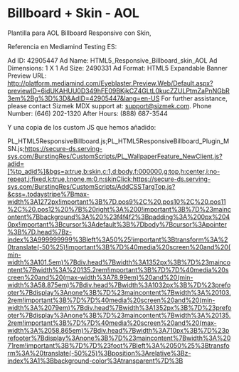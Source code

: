 # Billboard + Skin - AOL

Plantilla para  AOL Billboard Responsive con Skin, 

Referencia en Mediamind Testing ES:

Ad ID: 42905447
Ad Name: HTML5_Responsive_Billboard_skin_AOL
Ad Dimensions: 1 X 1
Ad Size: 2490331
Ad Format: HTML5 Expandable Banner
Preview URL: http://platform.mediamind.com/Eyeblaster.Preview.Web/Default.aspx?previewID=6idUKAHUU0D349hFE09BKjkCZ4GLtL0kucZZULPtmZaPnNGbR3em%2Bg%3D%3D&AdID=42905447&lang=en-US
For further assistance, please contact Sizmek MDX support at: support@sizmek.com.
Phone Number: (646) 202-1320
After Hours: (888) 687-3544


Y una copia de los custom JS que hemos añadido:



PL_HTML5ResponsiveBillboard.js;PL_HTML5ResponsiveBillboard_Plugin_MSN.js;https://secure-ds.serving-sys.com/BurstingRes/CustomScripts/PL_WallpaperFeature_NewClient.js?adid=[%tp_adid%]&bgs=a:true,b:skin,c:1,d:body,f:000000,g:top,h:center,i:no-repeat,j:fixed,k:true,l:none,m:0,n:skinClick;https://secure-ds.serving-sys.com/BurstingRes/CustomScripts/AddCSSTargTop.js?&css=.todaystripe%7Bmax-width%3A1272px!important%3B%7D.pos9%2C%20.pos10%2C%20.pos11%2C%20.pos12%20%7B%20right%3A%200!important%3B%7D%23maincontent%7Bbackground%3A%20%23f4f4f2%3Bpadding%3A%200px%2040px!important%3Bcursor%3Adefault%3B%7Dbody%7Bcursor%3Apointer%3B%7D.head%7Bz-index%3A999999999%3Bleft%3A50%25!important%3Btransform%3A%20translate(-50%25)!important%3B%7D%40media%20screen%20and%20(min-width%3A101.5em)%7Bdiv.head%7Bwidth%3A1352px%3B%7D%23maincontent%7Bwidth%3A%20135.2rem!important%3B%7D%7D%40media%20screen%20and%20(max-width%3A78.99em)%20and%20(min-width%3A58.875em)%7Bdiv.head%7Bwidth%3A1032px%3B%7D%23prefooter%7Bdisplay%3Anone%3B%7D%23maincontent%7Bwidth%3A%20103.2rem!important%3B%7D%7D%40media%20screen%20and%20(min-width%3A%2079em)%7Bdiv.head%7Bwidth%3A1352px%3B%7D%23prefooter%7Bdisplay%3Anone%3B%7D%23maincontent%7Bwidth%3A%20135.2rem!important%3B%7D%7D%40media%20screen%20and%20(max-width%3A%2058.865em)%7Bdiv.head%7Bwidth%3A710px%3B%7D%23prefooter%7Bdisplay%3Anone%3B%7D%23maincontent%7Bwidth%3A%2071rem!important%3B%7D%7D%23foot%7Bleft%3A%2050%25%3Btransform%3A%20translate(-50%25)%3Bposition%3Arelative%3Bz-index%3A1%3Bbackground-color%3Atransparent%7D%3B